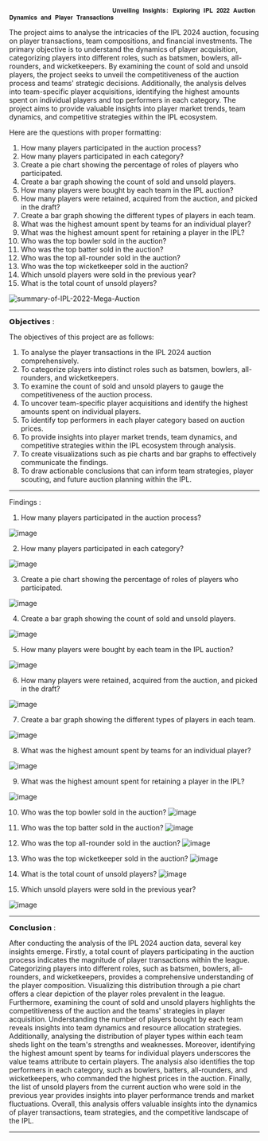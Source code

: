                                  𝐔𝐧𝐯𝐞𝐢𝐥𝐢𝐧𝐠 𝐈𝐧𝐬𝐢𝐠𝐡𝐭𝐬: 𝐄𝐱𝐩𝐥𝐨𝐫𝐢𝐧𝐠 𝐈𝐏𝐋 𝟐𝟎𝟐𝟐 𝐀𝐮𝐜𝐭𝐢𝐨𝐧 𝐃𝐲𝐧𝐚𝐦𝐢𝐜𝐬 𝐚𝐧𝐝 𝐏𝐥𝐚𝐲𝐞𝐫 𝐓𝐫𝐚𝐧𝐬𝐚𝐜𝐭𝐢𝐨𝐧𝐬
                                 
The project aims to analyse the intricacies of the IPL 2024 auction, focusing on player transactions, team compositions, and financial investments. The primary objective is to understand the dynamics of player acquisition, categorizing players into different roles, such as batsmen, bowlers, all-rounders, and wicketkeepers. By examining the count of sold and unsold players, the project seeks to unveil the competitiveness of the auction process and teams' strategic decisions. Additionally, the analysis delves into team-specific player acquisitions, identifying the highest amounts spent on individual players and top performers in each category. The project aims to provide valuable insights into player market trends, team dynamics, and competitive strategies within the IPL ecosystem.

Here are the questions with proper formatting:
1. How many players participated in the auction process?
2. How many players participated in each category?
3. Create a pie chart showing the percentage of roles of players who participated.
4. Create a bar graph showing the count of sold and unsold players.
5. How many players were bought by each team in the IPL auction?
6. How many players were retained, acquired from the auction, and picked in the draft?
7. Create a bar graph showing the different types of players in each team.
8. What was the highest amount spent by teams for an individual player?
9. What was the highest amount spent for retaining a player in the IPL?
10. Who was the top bowler sold in the auction?
11. Who was the top batter sold in the auction?
12. Who was the top all-rounder sold in the auction?
13. Who was the top wicketkeeper sold in the auction?
14. Which unsold players were sold in the previous year?
15. What is the total count of unsold players?
    
![summary-of-IPL-2022-Mega-Auction](https://github.com/Ashwint1710/ashwin/assets/165998469/fd244979-4d3d-448d-a7e3-ca4027090b74)

*********************************************************************************************************************************************************************************************************************
𝗢𝗯𝗷𝗲𝗰𝘁𝗶𝘃𝗲𝘀 :

The objectives of this project are as follows:
1. To analyse the player transactions in the IPL 2024 auction comprehensively.
2. To categorize players into distinct roles such as batsmen, bowlers, all-rounders, and wicketkeepers.
3. To examine the count of sold and unsold players to gauge the competitiveness of the auction process.
4. To uncover team-specific player acquisitions and identify the highest amounts spent on individual players.
5. To identify top performers in each player category based on auction prices.
6. To provide insights into player market trends, team dynamics, and competitive strategies within the IPL ecosystem through analysis.
7. To create visualizations such as pie charts and bar graphs to effectively communicate the findings.
8. To draw actionable conclusions that can inform team strategies, player scouting, and future auction planning within the IPL.

*********************************************************************************************************************************************************************************************************************
Findings :

1.	How many players participated in the auction process?

![image](https://github.com/Ashwint1710/IPL-2022-DATA-ANALYSIS/assets/165998469/a181c69d-4d28-4b60-81aa-6f9432dff10b)

 
2.	How many players participated in each category?

![image](https://github.com/Ashwint1710/IPL-2022-DATA-ANALYSIS/assets/165998469/af107e15-3df7-4b13-a011-e0028b45d1ff)

 
3.	Create a pie chart showing the percentage of roles of players who participated.

![image](https://github.com/Ashwint1710/IPL-2022-DATA-ANALYSIS/assets/165998469/a2c7f60a-76b8-4fd4-bd31-b39ad0d1ba01)


4.	Create a bar graph showing the count of sold and unsold players.

![image](https://github.com/Ashwint1710/IPL-2022-DATA-ANALYSIS/assets/165998469/667372f8-2cf1-4e73-98ed-c9848be28e3b)

5.	How many players were bought by each team in the IPL auction?

 ![image](https://github.com/Ashwint1710/IPL-2022-DATA-ANALYSIS/assets/165998469/d0db3e58-ba0f-4cce-946a-0dce1dea2ae7)

6.	How many players were retained, acquired from the auction, and picked in the draft?
 
![image](https://github.com/Ashwint1710/IPL-2022-DATA-ANALYSIS/assets/165998469/655b41fa-7a17-4928-a36d-533ebcc120ae)

7.	Create a bar graph showing the different types of players in each team.
 
![image](https://github.com/Ashwint1710/IPL-2022-DATA-ANALYSIS/assets/165998469/4b2b5341-ff60-4a7f-9247-8853baee5ae7)

8.	What was the highest amount spent by teams for an individual player?
 
![image](https://github.com/Ashwint1710/IPL-2022-DATA-ANALYSIS/assets/165998469/756c53c8-03b6-4008-a109-85b635631902)

9.	What was the highest amount spent for retaining a player in the IPL?

![image](https://github.com/Ashwint1710/IPL-2022-DATA-ANALYSIS/assets/165998469/ddc22239-b94a-4c77-814a-9def261dd3b2)
 
10.	Who was the top bowler sold in the auction?
 ![image](https://github.com/Ashwint1710/IPL-2022-DATA-ANALYSIS/assets/165998469/ee60367c-007d-446b-8961-bcd39ebd0cad)

11.	Who was the top batter sold in the auction?
![image](https://github.com/Ashwint1710/IPL-2022-DATA-ANALYSIS/assets/165998469/e3c5cf43-12ef-44ef-89d8-82dc89d80223)
 
12.	Who was the top all-rounder sold in the auction?
 ![image](https://github.com/Ashwint1710/IPL-2022-DATA-ANALYSIS/assets/165998469/7946e677-80a1-49a2-a160-4ec5ba10911e)

13.	Who was the top wicketkeeper sold in the auction?
 ![image](https://github.com/Ashwint1710/IPL-2022-DATA-ANALYSIS/assets/165998469/3576989f-415c-4605-9a06-e24861ab6952)

14.	What is the total count of unsold players?
![image](https://github.com/Ashwint1710/IPL-2022-DATA-ANALYSIS/assets/165998469/3e2512b2-8f37-4881-80e5-358f5d77250b)

15.	Which unsold players were sold in the previous year?
 

![image](https://github.com/Ashwint1710/IPL-2022-DATA-ANALYSIS/assets/165998469/5aceba5e-11d7-4c9b-a547-aaaab37e5435)


*********************************************************************************************************************************************************************************************************************
𝗖𝗼𝗻𝗰𝗹𝘂𝘀𝗶𝗼𝗻 :

After conducting the analysis of the IPL 2024 auction data, several key insights emerge. Firstly, a total count of players participating in the auction process indicates the magnitude of player transactions within the league. Categorizing players into different roles, such as batsmen, bowlers, all-rounders, and wicketkeepers, provides a comprehensive understanding of the player composition. Visualizing this distribution through a pie chart offers a clear depiction of the player roles prevalent in the league.
Furthermore, examining the count of sold and unsold players highlights the competitiveness of the auction and the teams' strategies in player acquisition. Understanding the number of players bought by each team reveals insights into team dynamics and resource allocation strategies. Additionally, analysing the distribution of player types within each team sheds light on the team's strengths and weaknesses.
Moreover, identifying the highest amount spent by teams for individual players underscores the value teams attribute to certain players. The analysis also identifies the top performers in each category, such as bowlers, batters, all-rounders, and wicketkeepers, who commanded the highest prices in the auction.
Finally, the list of unsold players from the current auction who were sold in the previous year provides insights into player performance trends and market fluctuations. Overall, this analysis offers valuable insights into the dynamics of player transactions, team strategies, and the competitive landscape of the IPL.

*********************************************************************************************************************************************************************************************************************
